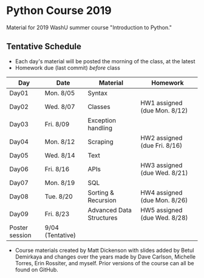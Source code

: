 # Python Course 2019

Material for 2019 WashU summer course "Introduction to Python."


## Tentative Schedule

- Each day's material will be posted the morning of the class, at the latest
- Homework due (last commit) *before* class

| Day | Date | Material | Homework
|----|----|----|----|
| Day01 | Mon. 8/05 | Syntax |     |
| Day02 | Wed. 8/07 | Classes | HW1 assigned (due Mon. 8/12)
| Day03 | Fri. 8/09 | Exception handling |     |
| Day04 | Mon. 8/12 | Scraping | HW2 assigned (due Fri. 8/16)     |
| Day05 | Wed. 8/14 | Text |      |
| Day06 | Fri. 8/16 | APIs | HW3 assigned (due Wed. 8/21)    |
| Day07 | Mon. 8/19 | SQL |  
| Day08 | Tue. 8/20| Sorting & Recursion |HW4 assigned (due Mon. 8/26)      |
| Day09 | Fri. 8/23 | Advanced Data Structures | HW5 assigned (due Wed. 8/28) |
|Poster session | 9/04 (Tentative) | | |



- Course materials created by Matt Dickenson with slides added by Betul Demirkaya and changes over the years made by Dave Carlson, Michelle Torres, Erin Rossiter, and myself.  Prior versions of the course can all be found on GitHub.

